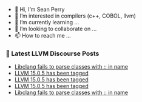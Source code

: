 - 👋 Hi, I’m Sean Perry
- 👀 I’m interested in compilers (c++, COBOL, llvm)
- 🌱 I’m currently learning ...
- 💞️ I’m looking to collaborate on ...
- 📫 How to reach me ...

<!---
s66perry/s66perry is a ✨ special ✨ repository because its `README.md` (this file) appears on your GitHub profile.
You can click the Preview link to take a look at your changes.
--->
### 📕 Latest LLVM Discourse Posts

<!-- DISCOURSE-LLVM:START -->
- [Libclang fails to parse classes with :: in name](https://discourse.llvm.org/t/libclang-fails-to-parse-classes-with-in-name/66704#post_2)
- [LLVM 15.0.5 has been tagged](https://discourse.llvm.org/t/llvm-15-0-5-has-been-tagged/66615#post_7)
- [LLVM 15.0.5 has been tagged](https://discourse.llvm.org/t/llvm-15-0-5-has-been-tagged/66615#post_6)
- [LLVM 15.0.5 has been tagged](https://discourse.llvm.org/t/llvm-15-0-5-has-been-tagged/66615#post_5)
- [Libclang fails to parse classes with :: in name](https://discourse.llvm.org/t/libclang-fails-to-parse-classes-with-in-name/66704#post_1)
<!-- DISCOURSE-LLVM:END -->
